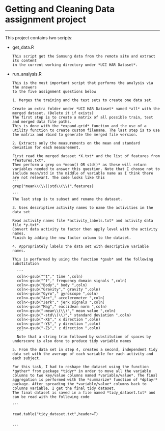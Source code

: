 # Getting and Cleaning Data assignment project
___

This project contains two scripts:

+ get_data.R

      This script get the Samsung data from the remote site and extract its content 
      in the current working directory under *UCI HAR Dataset*.

+ run_analysis.R

      This is the most important script that performs the analysis via the answers 
      to the five assignment questions below
      
      1. Merges the training and the test sets to create one data set.
      
      Create an extra folder under *UCI HAR Dataset* named *all* with the merged dataset. (Delete it if exists)
      The first step is to create a matrix of all possible train, test and merged data file paths.
      This is done with the *expand.grid* function and the use of a utility function to create custom filename. The last step is to use the matrix and rbind to generate the merged file version.  
      
      2. Extracts only the measurements on the mean and standard deviation for each measurement.
      
      First read the merged dataset *X.txt* and the list of features from *features.txt*.
      Then perform a grep on *mean() OR std()* as these will return variables needed to answer this question. Note that I choose not to include mean/std in the middle of variable name as I think there are not relevant. The code looks like this 
      ```
      grep("mean\\(\\)|std\\(\\)",features)
      
      ```
      The last step is to subset and rename the dataset.
      
      3. Uses descriptive activity names to name the activities in the data set
      
      Read activity names file *activity_labels.txt* and activity data file *y.txt*.
      Convert data activity to factor then apply level with the activity names.
      Finish by adding the new factor column to the dataset.
      
      4. Appropriately labels the data set with descriptive variable names.
      
      This is performed by using the function *gsub* and the following substitution
        
        ```
        coln<-gsub("^t"," time ",coln)
        coln<-gsub("^f"," frequency domain signals ",coln)
        coln<-gsub("Body"," body ",coln)
        coln<-gsub("Gravity"," gravity ",coln)
        coln<-gsub("Gyro"," gyroscope ",coln)
        coln<-gsub("Acc"," accelerometer ",coln)
        coln<-gsub("Jerk"," jerk signals ",coln)
        coln<-gsub("Mag"," euclidean norm ",coln)
        coln<-gsub("-mean\\(\\)"," mean value ",coln)
        coln<-gsub("-std\\(\\)"," standard deviation ",coln)
        coln<-gsub("-X$"," x direction ",coln)
        coln<-gsub("-Y$"," y direction ",coln)
        coln<-gsub("-Z$"," z direction ",coln)
        ```
        Note that a string trim followed by substitution of spaces by underscore is also done to produce tidy variable names
      
      5. From the data set in step 4, creates a second, independent tidy data set with the average of each variable for each activity and each subject.
      
      For this task, I had to reshape the dataset using the function *gather* from package *tidyr* in order to move all the variable columns to two key/value columns named *variable/value*. The final aggregation is performed with the *summarize* function of *dplayr* package. After spreading the *variable/value* columns back to columns variable, I get the final tidy dataset.
      The final dataset is saved in a file named *tidy_dataset.txt* and can be read with the following code
      
      ```
      
      read.table("tidy_dataset.txt",header=T)
      
      
      ```
      


